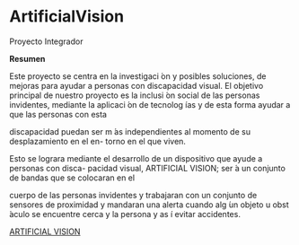 # ArtificialVision
Proyecto Integrador 


**Resumen**

Este proyecto se centra en la investigaci ́on y posibles soluciones, de mejoras para ayudar
a personas con discapacidad visual.
El objetivo principal de nuestro proyecto es la inclusi ́on social de las personas invidentes,
mediante la aplicaci ́on de tecnolog ́ıas y de esta forma ayudar a que las personas con esta

discapacidad puedan ser m ́as independientes al momento de su desplazamiento en el en-
torno en el que viven.

Esto se lograra mediante el desarrollo de un dispositivo que ayude a personas con disca-
pacidad visual, ARTIFICIAL VISION; ser ́a un conjunto de bandas que se colocaran en el

cuerpo de las personas invidentes y trabajaran con un conjunto de sensores de proximidad
y mandaran una alerta cuando alg ́un objeto u obst ́aculo se encuentre cerca y la persona y
as ́ı evitar accidentes.

[ARTIFICIAL VISION](https://github.com/FrixTel/ArtificialVision/blob/main/ARTIFICIAL_VISION.pdf)
